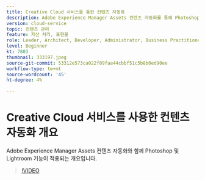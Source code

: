 ```yaml
---
title: Creative Cloud 서비스를 통한 컨텐츠 자동화
description: Adobe Experience Manager Assets 컨텐츠 자동화를 통해 Photoshop 및 Lightroom 기능을 적용할 수 있습니다.
version: cloud-service
topic: 컨텐츠 관리
feature: 자산 처리, 표현물
role: Leader, Architect, Developer, Administrator, Business Practitioner
level: Beginner
kt: 7803
thumbnail: 333197.jpeg
source-git-commit: 53312e573ca022f09faa44cbbf51c5b8b0ed90ee
workflow-type: tm+mt
source-wordcount: '45'
ht-degree: 4%

---
```



# Creative Cloud 서비스를 사용한 컨텐츠 자동화 개요

Adobe Experience Manager Assets 컨텐츠 자동화와 함께 Photoshop 및 Lightroom 기능이 적용되는 개요입니다.

>[!VIDEO](https://video.tv.adobe.com/v/333197?quality=12&learn=on)
